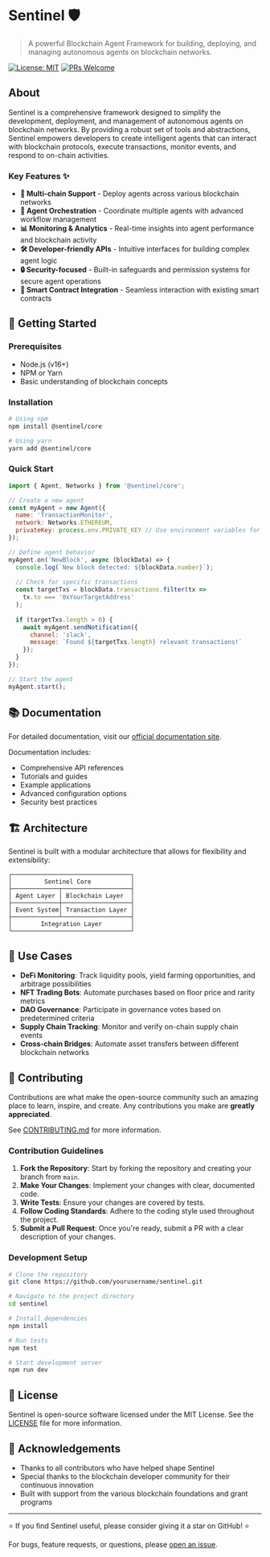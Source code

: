 # Sentinel 🛡️

> A powerful Blockchain Agent Framework for building, deploying, and managing autonomous agents on blockchain networks.

[![License: MIT](https://img.shields.io/badge/License-MIT-yellow.svg)](https://opensource.org/licenses/MIT)
[![PRs Welcome](https://img.shields.io/badge/PRs-welcome-brightgreen.svg)](CONTRIBUTING.md)

## About

Sentinel is a comprehensive framework designed to simplify the development, deployment, and management of autonomous agents on blockchain networks. By providing a robust set of tools and abstractions, Sentinel empowers developers to create intelligent agents that can interact with blockchain protocols, execute transactions, monitor events, and respond to on-chain activities.

### Key Features ✨

- **🔗 Multi-chain Support** - Deploy agents across various blockchain networks
- **🤖 Agent Orchestration** - Coordinate multiple agents with advanced workflow management
- **📊 Monitoring & Analytics** - Real-time insights into agent performance and blockchain activity
- **🛠️ Developer-friendly APIs** - Intuitive interfaces for building complex agent logic
- **🔒 Security-focused** - Built-in safeguards and permission systems for secure agent operations
- **📝 Smart Contract Integration** - Seamless interaction with existing smart contracts

## 🚀 Getting Started

### Prerequisites

- Node.js (v16+)
- NPM or Yarn
- Basic understanding of blockchain concepts

### Installation

```bash
# Using npm
npm install @sentinel/core

# Using yarn
yarn add @sentinel/core
```

### Quick Start

```javascript
import { Agent, Networks } from '@sentinel/core';

// Create a new agent
const myAgent = new Agent({
  name: 'TransactionMonitor',
  network: Networks.ETHEREUM,
  privateKey: process.env.PRIVATE_KEY // Use environment variables for sensitive data
});

// Define agent behavior
myAgent.on('NewBlock', async (blockData) => {
  console.log(`New block detected: ${blockData.number}`);
  
  // Check for specific transactions
  const targetTxs = blockData.transactions.filter(tx => 
    tx.to === '0xYourTargetAddress'
  );
  
  if (targetTxs.length > 0) {
    await myAgent.sendNotification({
      channel: 'slack',
      message: `Found ${targetTxs.length} relevant transactions!`
    });
  }
});

// Start the agent
myAgent.start();
```

## 📚 Documentation

For detailed documentation, visit our [official documentation site](https://docs.sentinelframework.io).

Documentation includes:
- Comprehensive API references
- Tutorials and guides
- Example applications
- Advanced configuration options
- Security best practices

## 🏗️ Architecture

Sentinel is built with a modular architecture that allows for flexibility and extensibility:

```
┌─────────────────────────────────┐
│         Sentinel Core           │
├─────────────┬───────────────────┤
│ Agent Layer │ Blockchain Layer  │
├─────────────┼───────────────────┤
│ Event System│ Transaction Layer │
├─────────────┴───────────────────┤
│        Integration Layer        │
└─────────────────────────────────┘
```

## 🔧 Use Cases

- **DeFi Monitoring**: Track liquidity pools, yield farming opportunities, and arbitrage possibilities
- **NFT Trading Bots**: Automate purchases based on floor price and rarity metrics
- **DAO Governance**: Participate in governance votes based on predetermined criteria
- **Supply Chain Tracking**: Monitor and verify on-chain supply chain events
- **Cross-chain Bridges**: Automate asset transfers between different blockchain networks

## 🤝 Contributing

Contributions are what make the open-source community such an amazing place to learn, inspire, and create. Any contributions you make are **greatly appreciated**.

See [CONTRIBUTING.md](CONTRIBUTING.md) for more information.

### Contribution Guidelines

1. **Fork the Repository**: Start by forking the repository and creating your branch from `main`.
2. **Make Your Changes**: Implement your changes with clear, documented code.
3. **Write Tests**: Ensure your changes are covered by tests.
4. **Follow Coding Standards**: Adhere to the coding style used throughout the project.
5. **Submit a Pull Request**: Once you're ready, submit a PR with a clear description of your changes.

### Development Setup

```bash
# Clone the repository
git clone https://github.com/yourusername/sentinel.git

# Navigate to the project directory
cd sentinel

# Install dependencies
npm install

# Run tests
npm test

# Start development server
npm run dev
```

## 📃 License

Sentinel is open-source software licensed under the MIT License. See the [LICENSE](LICENSE) file for more information.

## 🙏 Acknowledgements

- Thanks to all contributors who have helped shape Sentinel
- Special thanks to the blockchain developer community for their continuous innovation
- Built with support from the various blockchain foundations and grant programs

---

⭐️ If you find Sentinel useful, please consider giving it a star on GitHub! ⭐️

For bugs, feature requests, or questions, please [open an issue](https://github.com/yourusername/sentinel/issues).